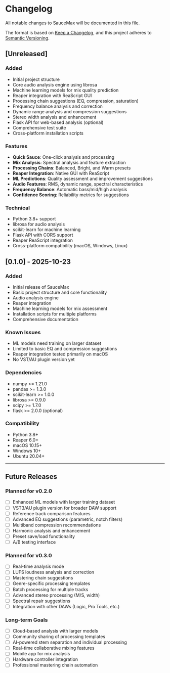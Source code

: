 # Changelog

All notable changes to SauceMax will be documented in this file.

The format is based on [Keep a Changelog](https://keepachangelog.com/en/1.0.0/),
and this project adheres to [Semantic Versioning](https://semver.org/spec/v2.0.0.html).

## [Unreleased]

### Added
- Initial project structure
- Core audio analysis engine using librosa
- Machine learning models for mix quality prediction
- Reaper integration with ReaScript GUI
- Processing chain suggestions (EQ, compression, saturation)
- Frequency balance analysis and correction
- Dynamic range analysis and compression suggestions
- Stereo width analysis and enhancement
- Flask API for web-based analysis (optional)
- Comprehensive test suite
- Cross-platform installation scripts

### Features
- **Quick Sauce**: One-click analysis and processing
- **Mix Analysis**: Spectral analysis and feature extraction
- **Processing Chains**: Balanced, Bright, and Warm presets
- **Reaper Integration**: Native GUI with ReaScript
- **ML Predictions**: Quality assessment and improvement suggestions
- **Audio Features**: RMS, dynamic range, spectral characteristics
- **Frequency Balance**: Automatic bass/mid/high analysis
- **Confidence Scoring**: Reliability metrics for suggestions

### Technical
- Python 3.8+ support
- librosa for audio analysis
- scikit-learn for machine learning
- Flask API with CORS support
- Reaper ReaScript integration
- Cross-platform compatibility (macOS, Windows, Linux)

## [0.1.0] - 2025-10-23

### Added
- Initial release of SauceMax
- Basic project structure and core functionality
- Audio analysis engine
- Reaper integration
- Machine learning models for mix assessment
- Installation scripts for multiple platforms
- Comprehensive documentation

### Known Issues
- ML models need training on larger dataset
- Limited to basic EQ and compression suggestions
- Reaper integration tested primarily on macOS
- No VST/AU plugin version yet

### Dependencies
- numpy >= 1.21.0
- pandas >= 1.3.0
- scikit-learn >= 1.0.0
- librosa >= 0.9.0
- scipy >= 1.7.0
- flask >= 2.0.0 (optional)

### Compatibility
- Python 3.8+
- Reaper 6.0+
- macOS 10.15+
- Windows 10+
- Ubuntu 20.04+

---

## Future Releases

### Planned for v0.2.0
- [ ] Enhanced ML models with larger training dataset
- [ ] VST3/AU plugin version for broader DAW support
- [ ] Reference track comparison features
- [ ] Advanced EQ suggestions (parametric, notch filters)
- [ ] Multiband compression recommendations
- [ ] Harmonic analysis and enhancement
- [ ] Preset save/load functionality
- [ ] A/B testing interface

### Planned for v0.3.0
- [ ] Real-time analysis mode
- [ ] LUFS loudness analysis and correction
- [ ] Mastering chain suggestions
- [ ] Genre-specific processing templates
- [ ] Batch processing for multiple tracks
- [ ] Advanced stereo processing (M/S, width)
- [ ] Spectral repair suggestions
- [ ] Integration with other DAWs (Logic, Pro Tools, etc.)

### Long-term Goals
- [ ] Cloud-based analysis with larger models
- [ ] Community sharing of processing templates
- [ ] AI-powered stem separation and individual processing
- [ ] Real-time collaborative mixing features
- [ ] Mobile app for mix analysis
- [ ] Hardware controller integration
- [ ] Professional mastering chain automation